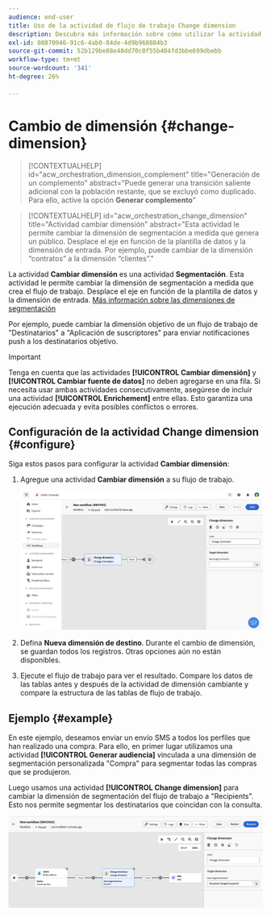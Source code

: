 ```yaml
---
audience: end-user
title: Uso de la actividad de flujo de trabajo Change dimension
description: Descubra más información sobre cómo utilizar la actividad del flujo de trabajo Cambiar dimensión
exl-id: 08870946-91c6-4ab0-84de-4d9b968884b3
source-git-commit: 52b129be88e48dd70c0f55b404fd3bbe699dbebb
workflow-type: tm+mt
source-wordcount: '341'
ht-degree: 26%

---
```


# Cambio de dimensión {#change-dimension}

>[!CONTEXTUALHELP]
>id="acw_orchestration_dimension_complement"
>title="Generación de un complemento"
>abstract="Puede generar una transición saliente adicional con la población restante, que se excluyó como duplicado. Para ello, active la opción **Generar complemento**"

>[!CONTEXTUALHELP]
>id="acw_orchestration_change_dimension"
>title="Actividad cambiar dimensión"
>abstract="Esta actividad le permite cambiar la dimensión de segmentación a medida que genera un público. Desplace el eje en función de la plantilla de datos y la dimensión de entrada. Por ejemplo, puede cambiar de la dimensión “contratos” a la dimensión “clientes”."

La actividad **Cambiar dimensión** es una actividad **Segmentación**. Esta actividad le permite cambiar la dimensión de segmentación a medida que crea el flujo de trabajo. Desplace el eje en función de la plantilla de datos y la dimensión de entrada. [Más información sobre las dimensiones de segmentación](../../audience/about-recipients.md#targeting-dimensions)

Por ejemplo, puede cambiar la dimensión objetivo de un flujo de trabajo de &quot;Destinatarios&quot; a &quot;Aplicación de suscriptores&quot; para enviar notificaciones push a los destinatarios objetivo.

>[!IMPORTANT]
>
>Tenga en cuenta que las actividades **[!UICONTROL Cambiar dimensión]** y **[!UICONTROL Cambiar fuente de datos]** no deben agregarse en una fila. Si necesita usar ambas actividades consecutivamente, asegúrese de incluir una actividad **[!UICONTROL Enrichement]** entre ellas. Esto garantiza una ejecución adecuada y evita posibles conflictos o errores.

## Configuración de la actividad Change dimension {#configure}

Siga estos pasos para configurar la actividad **Cambiar dimensión**:

1. Agregue una actividad **Cambiar dimensión** a su flujo de trabajo.

   ![](../assets/workflow-change-dimension.png)

1. Defina **Nueva dimensión de destino**. Durante el cambio de dimensión, se guardan todos los registros. Otras opciones aún no están disponibles.

1. Ejecute el flujo de trabajo para ver el resultado. Compare los datos de las tablas antes y después de la actividad de dimensión cambiante y compare la estructura de las tablas de flujo de trabajo.

## Ejemplo {#example}

En este ejemplo, deseamos enviar un envío SMS a todos los perfiles que han realizado una compra. Para ello, en primer lugar utilizamos una actividad **[!UICONTROL Generar audiencia]** vinculada a una dimensión de segmentación personalizada &quot;Compra&quot; para segmentar todas las compras que se produjeron.

Luego usamos una actividad **[!UICONTROL Change dimension]** para cambiar la dimensión de segmentación del flujo de trabajo a &quot;Recipients&quot;. Esto nos permite segmentar los destinatarios que coincidan con la consulta.

![](../assets/workflow-change-dimension-example.png)
